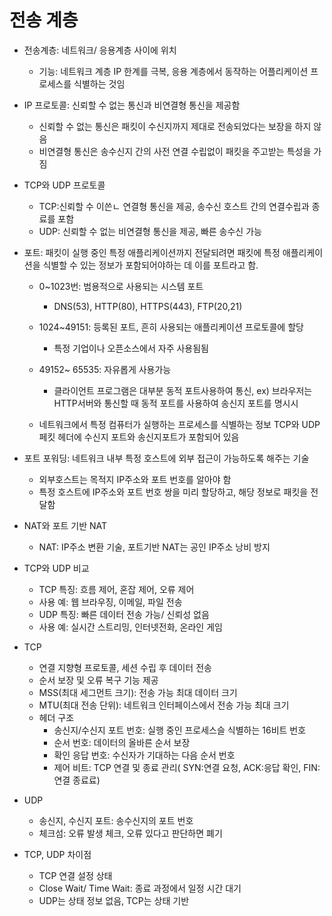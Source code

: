 # 전송 계층

- 전송계층: 네트워크/ 응용계층 사이에 위치
    - 기능: 네트워크 계층 IP 한계를 극복, 응용 계층에서 동작하는 어플리케이션 프로세스를 식별하는 것임

- IP 프로토콜: 신뢰할 수 없는 통신과 비연결형 통신을 제공함
    - 신뢰할 수 없는 통신은 패킷이 수신지까지 제대로 전송되었다는 보장을 하지 않음
    - 비연결형 통신은 송수신지 간의 사전 연결 수립없이 패킷을 주고받는 특성을 가짐 

- TCP와 UDP 프로토콜
    - TCP:신뢰할 수 이쓴ㄴ 연결형 통신을 제공, 송수신 호스트 간의 연결수립과 종료를 포함
    - UDP: 신뢰할 수 없는 비연결형 통신을 제공, 빠른 송수신 가능 

- 포트: 패킷이 실행 중인 특정 애플리케이션까지 전달되려면 패킷에 특정 애플리케이션을 식별할 수 있는 정보가 포함되어야하는 데 이를 포트라고 함.

    - 0~1023번: 범용적으로 사용되는 시스템 포트
        - DNS(53), HTTP(80), HTTPS(443), FTP(20,21)

    - 1024~49151: 등록된 포트, 흔히 사용되는 애플리케이션 프로토콜에 할당
        - 특정 기업이나 오픈소스에서 자주 사용됨됨

    - 49152~ 65535: 자유롭게 사용가능
        - 클라이언트 프로그램은 대부분 동적 포트사용하여 통신, 
        ex) 브라우저는 HTTP서버와 통신할 때 동적 포트를 사용하여 송신지 포트를 명시시

    - 네트워크에서 특정 컴퓨터가 실행하는 프로세스를 식별하는 정보
    TCP와 UDP페킷 헤더에 수신지 포트와 송신지포트가 포함되어 있음

- 포트 포워딩: 네트워크 내부 특정 호스트에 외부 접근이 가능하도록 해주는 기술
    - 외부호스트는 목적지 IP주소와 포트 번호를 알아야 함
    - 특정 호스트에 IP주소와 포트 번호 쌍을 미리 할당하고, 해당 정보로 패킷을 전달함
            
- NAT와 포트 기반 NAT
    - NAT: IP주소 변환 기술, 포트기반 NAT는 공인 IP주소 낭비 방지

- TCP와 UDP 비교
    - TCP 특징: 흐름 제어, 혼잡 제어, 오류 제어
    - 사용 예: 웹 브라우징, 이메일, 파일 전송
    - UDP 특징: 빠른 데이터 전송 가능/ 신뢰성 없음
    - 사용 예: 실시간 스트리밍, 인터넷전화, 온라인 게임

- TCP
    - 연결 지향형 프로토콜, 세션 수립 후 데이터 전송
    - 순서 보장 및 오류 복구 기능 제공
    - MSS(최대 세그먼트 크기): 전송 가능 최대 데이터 크기
    - MTU(최대 전송 단위): 네트워크 인터페이스에서 전송 가능 최대 크기
    - 헤더 구조
        - 송신지/수신지 포트 번호: 실행 중인 프로세스슬 식별하는 16비트 번호 
        - 순서 번호: 데이터의 올바른 순서 보장
        - 확인 응답 번호: 수신자가 기대하는 다음 순서 번호
        - 제어 비트: TCP 연결 및 종료 관리( SYN:연결 요청, ACK:응답 확인, FIN: 연결 종료료)
- UDP
    - 송신지, 수신지 포트: 송수신지의 포트 번호
    - 체크섬: 오류 발생 체크, 오류 있다고 판단하면 폐기

- TCP, UDP 차이점
    - TCP 연결 설정 상태
    - Close Wait/ Time Wait: 종료 과정에서 일정 시간 대기
    - UDP는 상태 정보 없음, TCP는 상태 기반